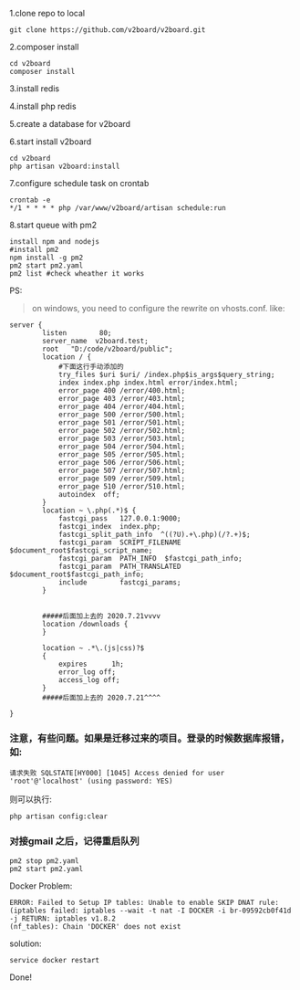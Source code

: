 1.clone repo to local
```shell script
git clone https://github.com/v2board/v2board.git
```

2.composer install
```shell script
cd v2board
composer install
```
3.install redis

4.install php redis

5.create a database for v2board

6.start install v2board
```shell script
cd v2board
php artisan v2board:install
```
7.configure schedule task on crontab
```shell script
crontab -e
*/1 * * * * php /var/www/v2board/artisan schedule:run
```
8.start queue with pm2
```shell script
install npm and nodejs
#install pm2
npm install -g pm2
pm2 start pm2.yaml
pm2 list #check wheather it works
```

PS:
>on windows, you need to configure the rewrite on vhosts.conf. like:
```shell script
server {
        listen        80;
        server_name  v2board.test;
        root   "D:/code/v2board/public";
        location / {
            #下面这行手动添加的
            try_files $uri $uri/ /index.php$is_args$query_string;
            index index.php index.html error/index.html;
            error_page 400 /error/400.html;
            error_page 403 /error/403.html;
            error_page 404 /error/404.html;
            error_page 500 /error/500.html;
            error_page 501 /error/501.html;
            error_page 502 /error/502.html;
            error_page 503 /error/503.html;
            error_page 504 /error/504.html;
            error_page 505 /error/505.html;
            error_page 506 /error/506.html;
            error_page 507 /error/507.html;
            error_page 509 /error/509.html;
            error_page 510 /error/510.html;
            autoindex  off;
        }
        location ~ \.php(.*)$ {
            fastcgi_pass   127.0.0.1:9000;
            fastcgi_index  index.php;
            fastcgi_split_path_info  ^((?U).+\.php)(/?.+)$;
            fastcgi_param  SCRIPT_FILENAME  $document_root$fastcgi_script_name;
            fastcgi_param  PATH_INFO  $fastcgi_path_info;
            fastcgi_param  PATH_TRANSLATED  $document_root$fastcgi_path_info;
            include        fastcgi_params;
        }


        #####后面加上去的 2020.7.21vvvv
        location /downloads {
        }
        
        location ~ .*\.(js|css)?$
        {
            expires      1h;
            error_log off;
            access_log off; 
        }
        #####后面加上去的 2020.7.21^^^^

}

```



### 注意，有些问题。如果是迁移过来的项目。登录的时候数据库报错，如:
```shell script
请求失败 SQLSTATE[HY000] [1045] Access denied for user 'root'@'localhost' (using password: YES)
```
则可以执行:
```shell script
php artisan config:clear
```

### 对接gmail 之后，记得重启队列
```shell script
pm2 stop pm2.yaml
pm2 start pm2.yaml
```

Docker Problem:
```shell script
ERROR: Failed to Setup IP tables: Unable to enable SKIP DNAT rule:  
(iptables failed: iptables --wait -t nat -I DOCKER -i br-09592cb0f41d -j RETURN: iptables v1.8.2 
(nf_tables): Chain 'DOCKER' does not exist
```
solution:
```shell script
service docker restart
```

Done!